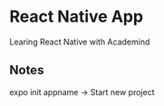 # React Native App
Learing React Native with Academind

## Notes
expo init appname -> Start new project

